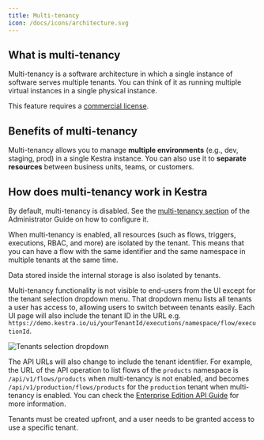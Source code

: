 ```yaml
---
title: Multi-tenancy
icon: /docs/icons/architecture.svg
---
```


## What is multi-tenancy
Multi-tenancy is a software architecture in which a single instance of software serves multiple tenants. You can think of it as running multiple virtual instances in a single physical instance.

This feature requires a [commercial license](https://kestra.io/pricing).

## Benefits of multi-tenancy
Multi-tenancy allows you to manage **multiple environments** (e.g., dev, staging, prod) in a single Kestra instance. You can also use it to **separate resources** between business units, teams, or customers.

## How does multi-tenancy work in Kestra
By default, multi-tenancy is disabled. See the [multi-tenancy section](../09.administrator-guide/01.configuration/03.enterprise-edition/multi-tenancy.md) of the Administrator Guide on how to configure it.

When multi-tenancy is enabled, all resources (such as flows, triggers, executions, RBAC, and more) are isolated by the tenant. This means that you can have a flow with the same identifier and the same namespace in multiple tenants at the same time.

Data stored inside the internal storage is also isolated by tenants.

Multi-tenancy functionality is not visible to end-users from the UI except for the tenant selection dropdown menu. That dropdown menu lists all tenants a user has access to, allowing users to switch between tenants easily. Each UI page will also include the tenant ID in the URL e.g. `https://demo.kestra.io/ui/yourTenantId/executions/namespace/flow/executionId`.

![Tenants selection dropdown](/docs/architecture/tenants-select.png "Tenants selection dropdown")

The API URLs will also change to include the tenant identifier.
For example, the URL of the API operation to list flows of the `products` namespace is `/api/v1/flows/products` when multi-tenancy is not enabled, and becomes `/api/v1/production/flows/products` for the `production` tenant when multi-tenancy is enabled. You can check the [Enterprise Edition API Guide](../12.api-reference/api-ee-guide.md) for more information.

Tenants must be created upfront, and a user needs to be granted access to use a specific tenant.